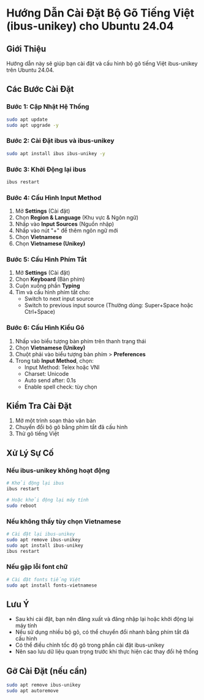 # Hướng Dẫn Cài Đặt Bộ Gõ Tiếng Việt (ibus-unikey) cho Ubuntu 24.04

## Giới Thiệu
Hướng dẫn này sẽ giúp bạn cài đặt và cấu hình bộ gõ tiếng Việt ibus-unikey trên Ubuntu 24.04.

## Các Bước Cài Đặt

### Bước 1: Cập Nhật Hệ Thống
```bash
sudo apt update
sudo apt upgrade -y
```

### Bước 2: Cài Đặt ibus và ibus-unikey
```bash
sudo apt install ibus ibus-unikey -y
```

### Bước 3: Khởi Động lại ibus
```bash
ibus restart
```

### Bước 4: Cấu Hình Input Method
1. Mở **Settings** (Cài đặt)
2. Chọn **Region & Language** (Khu vực & Ngôn ngữ)
3. Nhấp vào **Input Sources** (Nguồn nhập)
4. Nhấp vào nút "+" để thêm ngôn ngữ mới
5. Chọn **Vietnamese**
6. Chọn **Vietnamese (Unikey)**

### Bước 5: Cấu Hình Phím Tắt
1. Mở **Settings** (Cài đặt)
2. Chọn **Keyboard** (Bàn phím)
3. Cuộn xuống phần **Typing**
4. Tìm và cấu hình phím tắt cho:
   - Switch to next input source
   - Switch to previous input source
   (Thường dùng: Super+Space hoặc Ctrl+Space)

### Bước 6: Cấu Hình Kiểu Gõ
1. Nhấp vào biểu tượng bàn phím trên thanh trạng thái
2. Chọn **Vietnamese (Unikey)**
3. Chuột phải vào biểu tượng bàn phím > **Preferences**
4. Trong tab **Input Method**, chọn:
   - Input Method: Telex hoặc VNI
   - Charset: Unicode
   - Auto send after: 0.1s
   - Enable spell check: tùy chọn

## Kiểm Tra Cài Đặt
1. Mở một trình soạn thảo văn bản
2. Chuyển đổi bộ gõ bằng phím tắt đã cấu hình
3. Thử gõ tiếng Việt

## Xử Lý Sự Cố

### Nếu ibus-unikey không hoạt động
```bash
# Khởi động lại ibus
ibus restart

# Hoặc khởi động lại máy tính
sudo reboot
```

### Nếu không thấy tùy chọn Vietnamese
```bash
# Cài đặt lại ibus-unikey
sudo apt remove ibus-unikey
sudo apt install ibus-unikey
ibus restart
```

### Nếu gặp lỗi font chữ
```bash
# Cài đặt fonts tiếng Việt
sudo apt install fonts-vietnamese
```

## Lưu Ý
- Sau khi cài đặt, bạn nên đăng xuất và đăng nhập lại hoặc khởi động lại máy tính
- Nếu sử dụng nhiều bộ gõ, có thể chuyển đổi nhanh bằng phím tắt đã cấu hình
- Có thể điều chỉnh tốc độ gõ trong phần cài đặt ibus-unikey
- Nên sao lưu dữ liệu quan trọng trước khi thực hiện các thay đổi hệ thống

## Gỡ Cài Đặt (nếu cần)
```bash
sudo apt remove ibus-unikey
sudo apt autoremove
```